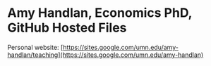 # Amy Handlan, Economics PhD, GitHub Hosted Files
Personal website: [https://sites.google.com/umn.edu/amy-handlan/teaching](https://sites.google.com/umn.edu/amy-handlan)
